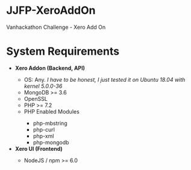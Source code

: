 # JJFP-XeroAddOn
Vanhackathon Challenge - Xero Add On

# System Requirements
<ul>
    <li><b>Xero Addon (Backend, API)</b></li>
    <ul>
        <li>OS: Any. <i>I have to be honest, I just tested it on Ubuntu 18.04 with kernel 5.0.0-36</i></li>
        <li>MongoDB >= 3.6</li>
        <li>OpenSSL</li>
        <li>PHP >= 7.2</li>
        <li>PHP Enabled Modules</li>
        <ul>
            <li>php-mbstring</li>
            <li>php-curl</li>
            <li>php-xml</li>
            <li>php-mongodb</li>
        </ul>
    </ul>
    <li><b>Xero UI (Frontend)</b></li>
    <ul>
        <li>NodeJS / npm >= 6.0</li>
    </ul>
</ul>


